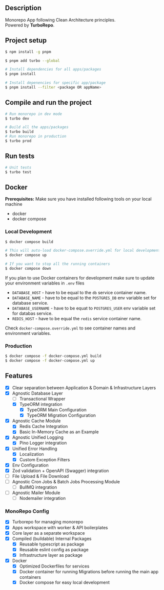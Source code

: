 ## Description

Monorepo App following Clean Architecture principles.\
Powered by **TurboRepo**.

## Project setup

```bash
$ npm install -g pnpm
```

```bash
$ pnpm add turbo --global

# Install dependencies for all apps/packages
$ pnpm install

# Install depenencies for specific app/package
$ pnpm install --filter <package OR appName>
```

## Compile and run the project

```bash
# Run monorepo in dev mode
$ turbo dev

# Build all the apps/packages
$ turbo build
# Run monorepo in production
$ turbo prod
```

## Run tests

```bash
# Unit tests
$ turbo test
```

## Docker

**Prerequisites:**
Make sure you have installed following tools on your local machine

- docker
- docker compose

### Local Development

```bash
$ docker compose build

# This will auto-load docker-compose.override.yml for local development
$ docker compose up

# If you want to stop all the running containers
$ docker compose down
```

If you plan to use Docker containers for development make sure to update your environment variables in `.env` files

- `DATABASE_HOST` - have to be equal to the `db` service container name.
- `DATABASE_NAME` - have to be equal to the `POSTGRES_DB` env variable set for database service.
- `DATABASE_USERNAME` - have to be equat to `POSTGRES_USER` env variable set for databas service.
- `REDIS_HOST` - have to be equal the `redis` service container name.

Check `docker-compose.override.yml` to see container names and environment variables.

### Production

```bash
$ docker compose -f docker-compose.yml build
$ docker compose -f docker-compose.yml up
```

## Features

- [x] Clear separation between Application & Domain & Infrastructure Layers
- [x] Agnostic Database Layer
  - [ ] Transactional Wrapper
  - [x] TypeORM integration
    - [x] TypeORM Main Configuration
    - [x] TypeORM Migration Configuration
- [x] Agnostic Cache Module
  - [x] Redis Cache Integration
  - [x] Basic In-Memory Cache as an Example
- [x] Agnostic Unified Logging
  - [x] Pino Logger integration
- [x] Unified Error Handling
  - [x] Localization
  - [x] Custom Exception Filters
- [x] Env Configuration
- [x] Zod validation + OpenAPI (Swagger) integration
- [ ] File Upload & File Download
- [ ] Agnostic Cron Jobs & Batch Jobs Processing Module
  - [ ] BullMQ integration
- [ ] Agnostic Mailer Module
  - [ ] Nodemailer integration

### MonoRepo Config

- [x] Turborepo for managing monorepo
- [x] Apps workspace with worker & API boilerplates
- [x] Core layer as a separate workspace
- [x] Compiled (buildable) Internal Packages
  - [x] Reusable typescript as package
  - [x] Reusable eslint config as package
  - [x] Infrastructure layer as package
- [x] Docker
  - [x] Optimized Dockerfiles for services
  - [x] Docker container for running Migrations before running the main app containers
  - [x] Docker compose for easy local development
